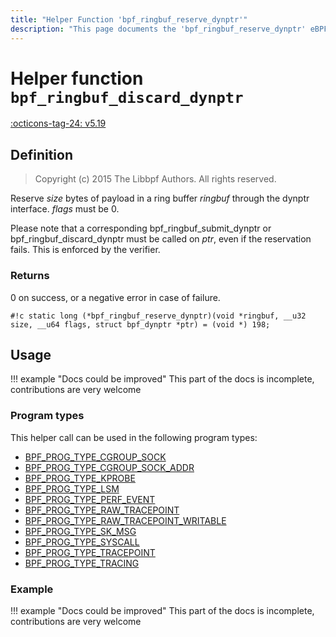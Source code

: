 ```yaml
---
title: "Helper Function 'bpf_ringbuf_reserve_dynptr'"
description: "This page documents the 'bpf_ringbuf_reserve_dynptr' eBPF helper function, including its defintion, usage, program types that can use it, and examples."
---
```

# Helper function `bpf_ringbuf_discard_dynptr`

<!-- [FEATURE_TAG](bpf_ringbuf_discard_dynptr) -->
[:octicons-tag-24: v5.19](https://github.com/torvalds/linux/commit/bc34dee65a65e9c920c420005b8a43f2a721a458)
<!-- [/FEATURE_TAG] -->

## Definition

> Copyright (c) 2015 The Libbpf Authors. All rights reserved.


<!-- [HELPER_FUNC_DEF] -->
Reserve _size_ bytes of payload in a ring buffer _ringbuf_ through the dynptr interface. _flags_ must be 0.

Please note that a corresponding bpf_ringbuf_submit_dynptr or bpf_ringbuf_discard_dynptr must be called on _ptr_, even if the reservation fails. This is enforced by the verifier.

### Returns

0 on success, or a negative error in case of failure.

`#!c static long (*bpf_ringbuf_reserve_dynptr)(void *ringbuf, __u32 size, __u64 flags, struct bpf_dynptr *ptr) = (void *) 198;`
<!-- [/HELPER_FUNC_DEF] -->

## Usage

!!! example "Docs could be improved"
    This part of the docs is incomplete, contributions are very welcome

### Program types

This helper call can be used in the following program types:

<!-- DO NOT EDIT MANUALLY -->
<!-- [HELPER_FUNC_PROG_REF] -->
 * [BPF_PROG_TYPE_CGROUP_SOCK](../program-type/BPF_PROG_TYPE_CGROUP_SOCK.md)
 * [BPF_PROG_TYPE_CGROUP_SOCK_ADDR](../program-type/BPF_PROG_TYPE_CGROUP_SOCK_ADDR.md)
 * [BPF_PROG_TYPE_KPROBE](../program-type/BPF_PROG_TYPE_KPROBE.md)
 * [BPF_PROG_TYPE_LSM](../program-type/BPF_PROG_TYPE_LSM.md)
 * [BPF_PROG_TYPE_PERF_EVENT](../program-type/BPF_PROG_TYPE_PERF_EVENT.md)
 * [BPF_PROG_TYPE_RAW_TRACEPOINT](../program-type/BPF_PROG_TYPE_RAW_TRACEPOINT.md)
 * [BPF_PROG_TYPE_RAW_TRACEPOINT_WRITABLE](../program-type/BPF_PROG_TYPE_RAW_TRACEPOINT_WRITABLE.md)
 * [BPF_PROG_TYPE_SK_MSG](../program-type/BPF_PROG_TYPE_SK_MSG.md)
 * [BPF_PROG_TYPE_SYSCALL](../program-type/BPF_PROG_TYPE_SYSCALL.md)
 * [BPF_PROG_TYPE_TRACEPOINT](../program-type/BPF_PROG_TYPE_TRACEPOINT.md)
 * [BPF_PROG_TYPE_TRACING](../program-type/BPF_PROG_TYPE_TRACING.md)
<!-- [/HELPER_FUNC_PROG_REF] -->

### Example

!!! example "Docs could be improved"
    This part of the docs is incomplete, contributions are very welcome
